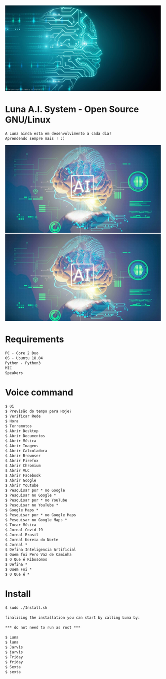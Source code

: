 ![alt text](https://github.com/DarkFriarBR/Luna/blob/main/Luna.jpg)

# Luna A.I. System - Open Source GNU/Linux
```
A Luna ainda esta em desenvolvimento a cada dia!
Aprendendo sempre mais ! :)
```
[![Everything Is AWESOME](https://github.com/DarkFriarBR/Luna/blob/main/Luna2.jpg)](https://youtu.be/xc-CY7qVXzY?t=35s "Everything Is AWESOME")
[![Everything Is AWESOME](https://github.com/DarkFriarBR/Luna/blob/main/Luna2.jpg)](https://youtu.be/vjw-YHqI_tE?t=35s "Everything Is AWESOME")

# Requirements
```
PC - Core 2 Duo
OS - Ubuntu 18.04
Python - Python3
MIC
Speakers
```
# Voice command
```
$ Oi
$ Previsão do tempo para Hoje?
$ Verificar Rede
$ Hora
$ Terremotos
$ Abrir Desktop
$ Abrir Documentos
$ Abrir Música
$ Abrir Imagens
$ Abrir Calculadora
$ Abrir Brownser
$ Abrir Firefox
$ Abrir Chromium
$ Abrir VLC
$ Abrir Facebook
$ Abrir Google
$ Abrir Youtube
$ Pesquisar por * no Google
$ Pesquisar no Google *
$ Pesquisar por * no YouTube
$ Pesquisar no YouTube *
$ Google Maps *
$ Pesquisar por * no Google Maps
$ Pesquisar no Google Maps *
$ Tocar Música
$ Jornal Covid-19
$ Jornal Brasil
$ Jornal Koreia do Norte
$ Jornal *
$ Defina Inteligencia Artificial
$ Quem foi Pero Vaz de Caminha
$ O Que é Ribosomos
$ Defina *
$ Quem Foi *
$ O Que é *
```

# Install 
```
$ sudo ./Install.sh

finalizing the installation you can start by calling Luna by:

*** do not need to run as root ***

$ Luna
$ luna
$ Jarvis
$ jarvis
$ Friday
$ friday
$ Sexta
$ sexta
```
